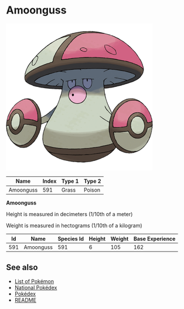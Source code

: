 # Amoonguss


![Amoonguss](images/591.png)

| **Name** | **Index** | **Type 1** | **Type 2** |
|----|----|----|----|
| Amoonguss | 591 | Grass | Poison  |

**Amoonguss** 


Height is measured in decimeters (1/10th of a meter)

Weight is measured in hectograms (1/10th of a kilogram)

| **Id** | **Name** | **Species Id** | **Height** | **Weight** | **Base Experience** |
|--------|----------|----------------|------------|------------|---------------------|
| 591 | Amoonguss | 591 | 6 | 105 | 162 |


## See also

- [List of Pokémon](../pokemon.md)
- [National Pokédex](../national_pokedex.md)
- [Pokédex](../pokedex.md)
- [README](../README.md)
